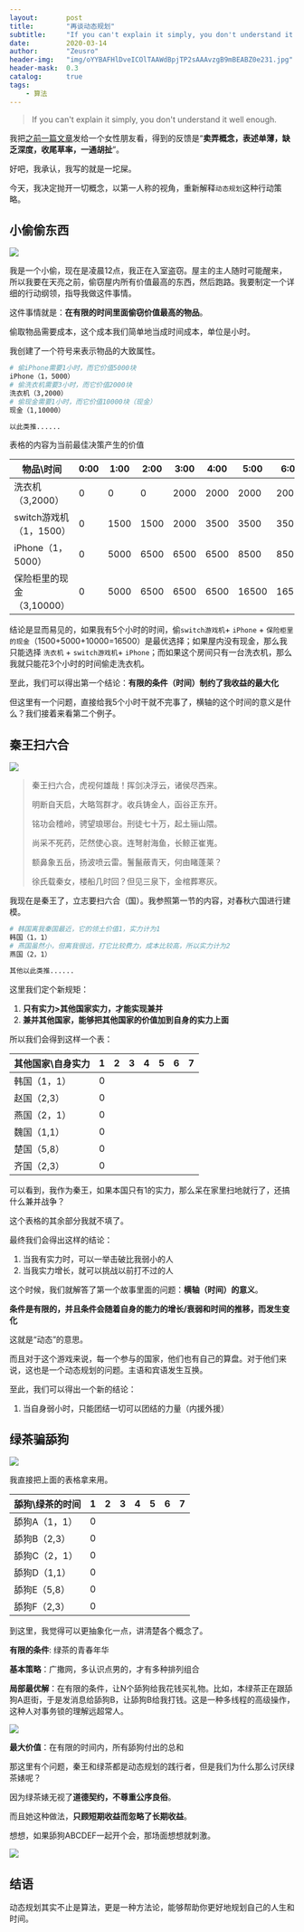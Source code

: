 ```yaml
---
layout:       post
title:        "再谈动态规划"
subtitle:     "If you can't explain it simply, you don't understand it well enough."
date:         2020-03-14
author:       "Zeusro"
header-img:   "img/oYYBAFHlDveICOlTAAWdBpjTP2sAAAvzgB9mBEABZ0e231.jpg"
header-mask:  0.3
catalog:      true
tags:
    - 算法
---
```


> If you can't explain it simply, you don't understand it well enough.


我把[之前一篇文章]()发给一个女性朋友看，得到的反馈是“**卖弄概念，表述单薄，缺乏深度，收尾草率，一通胡扯**”。

好吧，我承认，我写的就是一坨屎。

今天，我决定抛开一切概念，以第一人称的视角，重新解释`动态规划`这种行动策略。

## 小偷偷东西

![](/img/in-post/dynamic-optimization/偷.gif)

我是一个小偷，现在是凌晨12点，我正在入室盗窃。屋主的主人随时可能醒来，所以我要在天亮之前，偷窃屋内所有价值最高的东西，然后跑路。我要制定一个详细的行动纲领，指导我做这件事情。

这件事情就是：**在有限的时间里面偷窃价值最高的物品**。

偷取物品需要成本，这个成本我们简单地当成时间成本，单位是小时。

我创建了一个符号来表示物品的大致属性。

```bash
# 偷iPhone需要1小时，而它价值5000块
iPhone（1，5000）
# 偷洗衣机需要3小时，而它价值2000块
洗衣机（3,2000）
# 偷现金需要1小时，而它价值10000块（现金）
现金（1,10000）

以此类推......
```

表格的内容为当前最佳决策产生的价值

物品\时间 | 0:00|1:00|2:00|3:00|4:00|5:00|6:00
---|---|---|---|---|---|---|---
洗衣机（3,2000）|0|0|0|2000|2000|2000|2000
switch游戏机（1，1500）|0|1500|1500|2000|3500|3500|3500
iPhone（1，5000）|0|5000|6500|6500|6500|8500|8500
保险柜里的现金（3,10000）|0|5000|6500|6500|6500|16500|16500

结论是显而易见的，如果我有5个小时的时间，偷`switch游戏机`+ `iPhone` + `保险柜里的现金`（1500+5000+10000=16500）是最优选择；如果屋内没有现金，那么我只能选择 `洗衣机` + `switch游戏机`+ `iPhone`；而如果这个房间只有一台洗衣机，那么我就只能花3个小时的时间偷走洗衣机。

至此，我们可以得出第一个结论：**有限的条件（时间）制约了我收益的最大化**

但这里有一个问题，直接给我5个小时干就不完事了，横轴的这个时间的意义是什么？我们接着来看第二个例子。

## 秦王扫六合

![](/img/in-post/dynamic-optimization/seven-kingdom.jpg)

> 秦王扫六合，虎视何雄哉！挥剑决浮云，诸侯尽西来。
> 
> 明断自天启，大略驾群才。收兵铸金人，函谷正东开。
> 
> 铭功会稽岭，骋望琅琊台。刑徒七十万，起土骊山隈。
> 
> 尚采不死药，茫然使心哀。连弩射海鱼，长鲸正崔嵬。
> 
> 额鼻象五岳，扬波喷云雷。鬐鬣蔽青天，何由睹蓬莱？
> 
> 徐氏载秦女，楼船几时回？但见三泉下，金棺葬寒灰。

我现在是秦王了，立志要扫六合（国）。我参照第一节的内容，对春秋六国进行建模。

```bash
# 韩国离我秦国最近，它的领土价值1，实力计为1
韩国（1，1）
# 燕国虽然小，但离我很远，打它比较费力，成本比较高，所以实力计为2
燕国（2，1）

其他以此类推......
```

这里我们定个新规矩：
1. **只有实力>其他国家实力，才能实现兼并**
2. **兼并其他国家，能够把其他国家的价值加到自身的实力上面**

所以我们会得到这样一个表：

其他国家\自身实力 |1|2|3|4|5|6|7
---|---|---|---|---|---|---|---
韩国（1，1）|0
赵国（2,3）|0
燕国（2，1）|0
魏国（1,1）|0
楚国（5,8）|0
齐国（2,3）|0

可以看到，我作为秦王，如果本国只有1的实力，那么呆在家里扫地就行了，还搞什么兼并战争？

这个表格的其余部分我就不填了。

最终我们会得出这样的结论：

1. 当我有实力时，可以一举击破比我弱小的人
2. 当我实力增长，就可以挑战以前打不过的人

这个时候，我们就解答了第一个故事里面的问题：**横轴（时间）的意义**。

**条件是有限的，并且条件会随着自身的能力的增长/衰弱和时间的推移，而发生变化**

这就是“动态”的意思。

而且对于这个游戏来说，每一个参与的国家，他们也有自己的算盘。对于他们来说，这也是一个动态规划的问题。主语和宾语发生互换。

至此，我们可以得出一个新的结论：
1. 当自身弱小时，只能团结一切可以团结的力量（内援外援）

## 绿茶骗舔狗

![](/img/in-post/dynamic-optimization/r4.jpg)

我直接把上面的表格拿来用。

舔狗\绿茶的时间|1|2|3|4|5|6|7
---|---|---|---|---|---|---|---
舔狗A（1，1）|0
舔狗B（2,3）|0
舔狗C（2，1）|0
舔狗D（1,1）|0
舔狗E（5,8）|0
舔狗F（2,3）|0

到这里，我觉得可以更抽象化一点，讲清楚各个概念了。

**有限的条件**: 绿茶的青春年华

**基本策略**：广撒网，多认识点男的，才有多种排列组合

**局部最优解**：在有限的条件，让N个舔狗给我花钱买礼物。比如，本绿茶正在跟舔狗A逛街，于是发消息给舔狗B，让舔狗B给我打钱。这是一种多线程的高级操作，这种人对事务锁的理解远超常人。

![](/img/in-post/dynamic-optimization/shy.gif)


**最大价值**：在有限的时间内，所有舔狗付出的总和


那这里有个问题，秦王和绿茶都是动态规划的践行者，但是我们为什么那么讨厌绿茶婊呢？

因为绿茶婊无视了**道德契约，不尊重公序良俗**。

而且她这种做法，**只顾短期收益而忽略了长期收益**。

想想，如果舔狗ABCDEF一起开个会，那场面想想就刺激。

![](/img/in-post/dynamic-optimization/lv.jpg)


## 结语

动态规划其实不止是算法，更是一种方法论，能够帮助你更好地规划自己的人生和时间。
